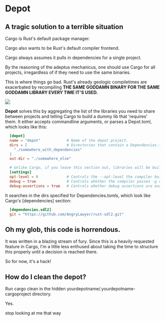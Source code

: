 Depot
=====
A tragic solution to a terrible situation
-----------------------------------------

Cargo is Rust's default package manager.

Cargo also wants to be Rust's default compiler frontend.

Cargo always assumes it pulls in dependencies for a single project.

By the reasoning of the adeptus mechanicus, one should use Cargo for all projects, irregardless of if they need to use the same binaries.

This is where things go bad. Rust's already geologic compiletimes are exacerbated by recompiling **THE SAME GODDAMN BINARY FOR THE SAME GODDAMN LIBRARY EVERY TIME IT'S USED.**

![](http://i.imgur.com/6wVMkUl.jpg)

**Depot** solves this by aggregating the list of the libraries you need to share between projects and telling Cargo to build a dummy lib that 'requires' them. It either accepts commandline arguments, or parses a Depot.toml, which looks like this:

```toml
  [depot]
  name = "depot"            # Name of the depot project.
  dirs = [                  # Directories that contain a Dependencies.toml
    "./somewhere_with_dependencies"
  ]
  out-dir = "./somewhere_else"

  # Unlike Cargo, if you leave this section out, libraries will be built optimized up the yingyang.
  [settings]
  opt-level = 0             # Controls the --opt-level the compiler builds with
  debug = true              # Controls whether the compiler passes -g or `--cfg ndebug`
  debug-assertions = true   # Controls whether debug assertions are enabled
```

It searches in the dirs specified for Dependencies.tomls, which look like Cargo's [dependencies] section:

```toml
  [dependencies.sdl2]
  git = "https://github.com/AngryLawyer/rust-sdl2.git"
```

Oh my glob, this code is horrendous.
------------------------------------

It was written in a blazing stream of fury. Since this is a heavily requested feature in Cargo, I'm a little less enthused about taking the time to structure this properly until a decision is reached there.

So for now, it's a hack!

How do I clean the depot?
-------------------------
Run cargo clean in the hidden yourdepotname/.yourdepotname-cargoproject directory.

Yes.

stop looking at me that way